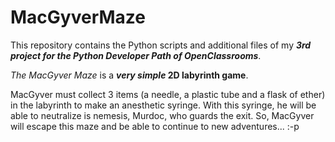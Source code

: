 # MacGyverMaze

This repository contains the Python scripts and additional files of my __*3rd project for the Python Developer Path of OpenClassrooms*__.

*The MacGyver Maze* is a __*very simple* 2D labyrinth game__.

MacGyver must collect 3 items (a needle, a plastic tube and a flask of ether) in the labyrinth to make an anesthetic syringe. With this syringe, he will be able to neutralize is nemesis, Murdoc, who guards the exit. So, MacGyver will escape this maze and be able to continue to new adventures... :-p